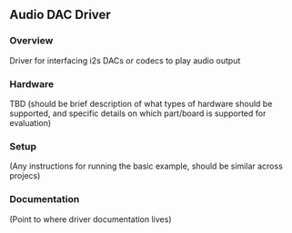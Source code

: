 ## Audio DAC Driver

### Overview
Driver for interfacing i2s DACs or codecs to play audio output

### Hardware
TBD (should be brief description of what types of hardware should be supported, and specific details on which part/board is supported for evaluation)

### Setup
(Any instructions for running the basic example, should be similar across projecs)

### Documentation
(Point to where driver documentation lives)